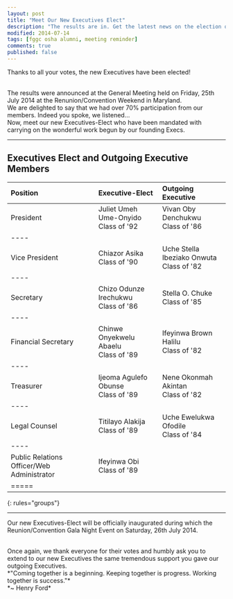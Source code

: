 ```yaml
---
layout: post
title: "Meet Our New Executives Elect"
description: "The results are in. Get the latest news on the election of our Executives!"
modified: 2014-07-14
tags: [fggc osha alumni, meeting reminder]
comments: true
published: false
---
```

Thanks to all your votes, the new Executives have been elected! 

<br>
The results were announced at the General Meeting held on Friday, 25th July 2014 at the Renunion/Convention Weekend in Maryland. 

<br>
We are delighted to say that we had over 70% participation from our members. Indeed you spoke, we listened...

<br>
Now, meet our new Executives-Elect who have been mandated with carrying on the wonderful work begun by our founding Execs. 

---

## Executives Elect and Outgoing Executive Members

| Position | Executive-Elect | Outgoing Executive |
|:--------|:--------|:--------|
| President | Juliet Umeh Ume-Onyido <br> Class of '92 | Vivan Oby Denchukwu <br> Class of '86 | 
|----
| Vice President | Chiazor Asika <br> Class of '90 | Uche Stella Ibeziako Onwuta <br> Class of '82 | 
|----
| Secretary | Chizo Odunze Irechukwu <br> Class of '86 | Stella O. Chuke <br> Class of '85 | 
|----
| Financial Secretary | Chinwe Onyekwelu Abaelu <br> Class of '89 | Ifeyinwa Brown Halilu <br> Class of '82 |
|----
| Treasurer | Ijeoma Agulefo Obunse <br> Class of '89 | Nene Okonmah Akintan <br> Class of '82 | 
|----
| Legal Counsel | Titilayo Alakija <br> Class of '89 | Uche Ewelukwa Ofodile <br> Class of '84 | 
|----
| Public Relations Officer/Web Administrator | Ifeyinwa Obi <br> Class of '89 |  |
|=====
{: rules="groups"}

---

Our new Executives-Elect will be officially inaugurated during which the Reunion/Convention Gala Night Event on Saturday, 26th July 2014.

<br>
Once again, we thank everyone for their votes and humbly ask you to extend to our new Executives the same tremendous support you gave our outgoing Executives. 

<br>
*"Coming together is a beginning. Keeping together is progress. Working together is success."*
<br>
*~ Henry Ford*

<br>

